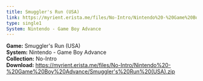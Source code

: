 ```yaml
---
title: Smuggler's Run (USA)
link: https://myrient.erista.me/files/No-Intro/Nintendo%20-%20Game%20Boy%20Advance/Smuggler's%20Run%20(USA).zip
type: single1
System: Nintendo - Game Boy Advance
---
```

<b>Game:</b> Smuggler's Run (USA)<br>
<b>System:</b> Nintendo - Game Boy Advance<br>
<b>Collection:</b> No-Intro<br>
<b>Download:</b> https://myrient.erista.me/files/No-Intro/Nintendo%20-%20Game%20Boy%20Advance/Smuggler's%20Run%20(USA).zip